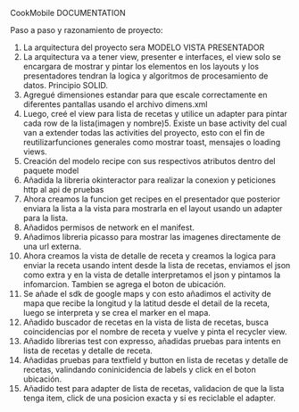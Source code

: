 CookMobile DOCUMENTATION

Paso a paso y razonamiento de proyecto:
1. La arquitectura del proyecto sera MODELO VISTA PRESENTADOR
2. La arquitectura va a tener view, presenter e interfaces, el view solo se encargara de mostrar y pintar los elementos en los layouts y los presentadores tendran la logica y algoritmos de procesamiento de datos. Principio SOLID.
3. Agregué dimensiones estandar para que escale correctamente en diferentes pantallas usando el archivo dimens.xml
4. Luego, creé el view para lista de recetas y utilice un adapter para pintar cada row de la lista(imagen y nombre)5. Existe un base activity del cual van a extender todas las activities del proyecto, esto con el fin de reutilizarfunciones generales como mostrar toast, mensajes o loading views.
6. Creación del modelo recipe con sus respectivos atributos dentro del paquete model
7. Añadida la libreria okinteractor para realizar la conexion y peticiones http al api de pruebas
8. Ahora creamos la funcion get recipes en el presentador que posterior enviara la lista a la vista para mostrarla en el layout usando un adapter para la lista.
9. Añadidos permisos de network en el manifest.
10. Añadimos libreria picasso para mostrar las imagenes directamente de una url externa.
11. Ahora creamos la vista de detalle de receta y creamos la logica para enviar la receta usando intent desde la lista de recetas, enviamos el json como extra y en la vista de detalle interpretamos el json y pintamos la infomarcion. Tambien se agrega el boton de ubicación.
12. Se añade el sdk de google maps y con esto añadimos el activity de mapa que recibe la longitud y la latitud desde el detail de la receta, luego se interpreta y se crea el marker en el mapa.
13. Añadido buscador de recetas en la vista de lista de recetas, busca coincidencias por el nombre de receta y vuelve y pinta el recycler view.
14. Añadido librerias test con expresso, añadidas pruebas para intents en lista de recetas y detalle de receta.
15. Añadidas pruebas para textfield y button en lista de recetas y detalle de recetas, valindando coninicidencia de labels y click en el boton ubicación.
16. Añadido test para adapter de lista de recetas, validacion de que la lista tenga item, click de una posicion exacta y si es reciclable el adapter.
